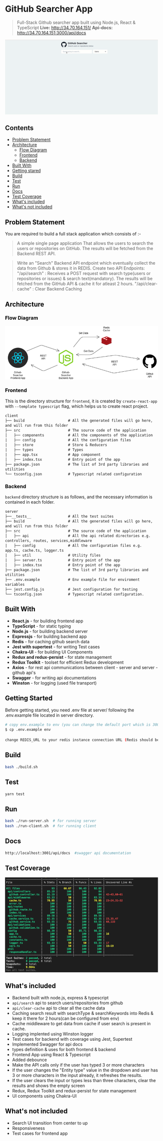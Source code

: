 # GitHub Searcher App
>  Full-Stack Github searcher app built using Node.js, React & TypeScript
**Live:** http://34.70.164.151/
**Api-docs:** http://34.70.164.151:3000/api/docs
> 
![appdemo](assets/app-demo.gif)
## Contents

  - [Problem Statement](#problem-statement)
  - [Architecture](#architecture)
    - [Flow Diagram](#flow-diagram)
    - [Frontend](#frontend)
    - [Backend](#backend)
- [Built With](#built-with) 
- [Getting stared](#getting-started)
- [Build](#build)
- [Test](#test)
- [Run](#run)
- [Docs](#docs)
- [Test Coverage](#test-coverage)
- [What's included](#whats-included)
- [What's not included](#whats-not-included)
## <a id="problem-statement" style="color: black;">Problem Statement</a>
You are required to build a full stack application which consists of :- 

> A simple single page application That allows the users to search the users or repositories on GitHub. The results will be fetched from the Backend REST API.

> Write an "Search" Backend API endpoint which eventually collect the data from Github & stores it in REDIS.
Create two API Endpoints:
"/api/search" :
Receives a POST request with search type(users or repositories or issues) & search text(mandatory).
The results will be fetched from the GitHub API & cache it for atleast 2 hours.
"/api/clear-cache" : Clear Backend Caching

## <a id="architecture" style="color: black;">Architecture</a>


### <a id="diagram" style="color: black;">Flow Diagram</a>
![architecture](assets/architecture.png)
### <a id="frontend" style="color: black;">Frontend</a>
This is the directory structure for ```frontend```, it is created by ```create-react-app``` with ```--template typescript``` flag, which helps us to create react project.
```
client
├── build                    # All the generated files will go here, and will run from this folder
├── src                      # The source code of the application
│   ├── components           # All the components of the application
|   ├── config               # All the configuration files
|   ├── store                # Store & Reducers
|   ├── types                # Types
|   ├── app.tsx              # App component
│   ├── index.tsx            # Entry point of the app
├── package.json             # The list of 3rd party libraries and utilities   
└── tsconfig.json            # Typescript related configuration
```

### <a id="backend" style="color: black;">Backend</a>
```backend``` directory structure is as follows, and the necessary information is contained in each folder.

```
server
├──__tests__                 # All the test suites
├── build                    # All the generated files will go here, and will run from this folder
├── src                      # The source code of the application
│   ├── api                  # All the api related directories e.g. controllers, routes, services,middleware
|   ├── config               # All the configuration files e.g. app.ts, cache.ts, logger.ts
|   ├── util                 # Utility files
|   ├── server.ts            # Entry point of the app
│   ├── index.tsx            # Entry point of the app
├── package.json             # The list of 3rd party libraries and utilities  
├── .env.example             # Env example file for enviroment variables 
├── jest.config.js           # Jest configuration for testing    
└── tsconfig.json            # Typescript related configuration.
```

## <a id="built-with" style="color: black;">Built With</a>
- **React.js** - for building frontend app
- **TypeScript** -  for static typing
- **Node.js** - for building backend server
- **Expressjs** - for building backend app
- **Redis** - for caching github search data
- **Jest with supertest** - for writing Test cases
- **Chakra-UI** - for building UI Components 
- **Redux and redux-persist** - for state management
- **Redux Toolkit** - toolset for efficient Redux development
- **Axios** - for rest api communications between client - server and server - github api's
- **Swagger** -  for writing api documentations
- **Winston** -  for logging (used file transport)
  
## <a id="getting-started" style="color: black;">Getting Started</a>
Before getting started, you need .env file at server/ following the .env.example file located in server directory.

```bash
# copy env.example to env (you can change the default port which is 3001)
$ cp .env.example env

change REDIS_URL to your redis instance connection URL (Redis should be installed and running)
```

## <a id="build" style="color: black;">Build</a>

```bash
bash ./build.sh 
```

## <a id="test" style="color: black;">Test</a>
```bash
yarn test
```

## <a id="run" style="color: black;">Run</a>
```bash
bash ./run-server.sh  # for running server
bash ./run-client.sh  # for running client
```

## <a id="docs" style="color: black;">Docs</a>
```bash
http://localhost:3001/api/docs  #swagger api documentation
```
## <a id="test-coverage" style="color: black;">Test Coverage</a>
![test-coverage](assets/coverage.png)

## <a id="whats-included" style="color: black;">What's included</a>
- Backend built with node.js, express & typescript
- `api/search` api to search users/repositories from github
- `api/clear-cache` api to clear all the cache data
- Caching search result with searchType & searchKeywords into Redis & keep it there for 2 hours(can be configured from env)
- Cache middleware to get data from cache if user search is present in cache.
- Logging implented using Winston logger
- Test cases for backend with coverage using Jest, Supertest
- Implemented Swagger for api docs
- types definition & uses for both frontend & backend
- Frontend App using React & Typescript
- Added debounce
- Make the API calls only if the user has typed 3 or more characters
- If the user changes the "Entity type" value in the dropdown and user has 3 or more characters in the input already, it  refreshes the results.
- If the user clears the input or types less than three characters, clear the results and shows the empty screen
-  Redux, Redux Toolkit and redux-persist  for state management
- UI components using Chakra-UI

## <a id="whats-not-included" style="color: black;">What's not included</a>

- Search UI transition from center to up
- Responsiveness
- Test cases for frontend app